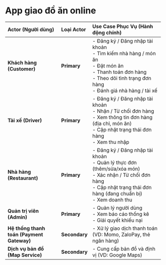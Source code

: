 # App giao đồ ăn online

| Actor (Người dùng) | Loại Actor | Use Case Phục Vụ (Hành động chính) |
| :--- | :--- | :--- |
| **Khách hàng (Customer)** | **Primary** | - Đăng ký / Đăng nhập tài khoản<br>- Tìm kiếm nhà hàng / món ăn<br>- Đặt món ăn<br>- Thanh toán đơn hàng<br>- Theo dõi tình trạng đơn hàng<br>- Đánh giá nhà hàng / tài xế |
| **Tài xế (Driver)** | **Primary** | - Đăng ký / Đăng nhập tài khoản<br>- Nhận / Từ chối đơn hàng<br>- Xem thông tin đơn hàng (địa chỉ, món ăn)<br>- Cập nhật trạng thái đơn hàng<br>- Xem thu nhập |
| **Nhà hàng (Restaurant)** | **Primary** | - Đăng ký / Đăng nhập tài khoản<br>- Quản lý thực đơn (thêm/sửa/xóa món)<br>- Xác nhận / Từ chối đơn hàng<br>- Cập nhật trạng thái đơn hàng (đang chuẩn bị)<br>- Xem doanh thu |
| **Quản trị viên (Admin)** | **Primary** | - Quản lý người dùng<br>- Xem báo cáo thống kê<br>- Giải quyết khiếu nại |
| **Hệ thống thanh toán (Payment Gateway)** | **Secondary** | - Xử lý giao dịch thanh toán (VD: Momo, ZaloPay, thẻ ngân hàng) |
| **Dịch vụ bản đồ (Map Service)** | **Secondary** | - Cung cấp bản đồ và định vị (VD: Google Maps) |